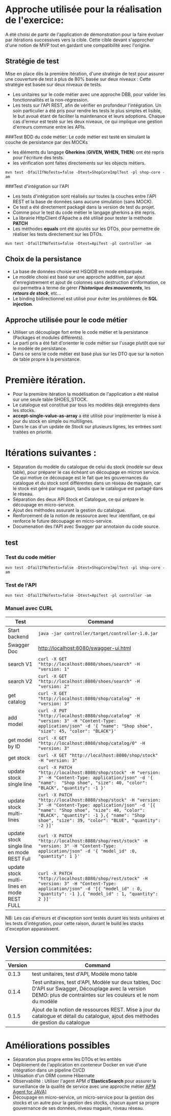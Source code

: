 # Approche utilisée pour la réalisation de l'exercice:

A été choisi de partir de l'application de démonstration pour la faire évoluer par itérations successives vers la cible. Cette cible devant s'approcher d'une notion de MVP tout en gardant une compatibilité avec l'origine.

## Stratégie de test
Mise en place dès la première itération, d'une stratégie de test pour assurer une couverture de test à plus de 80% basée sur deux niveaux :
Cette stratégie est basée sur deux niveaux de tests.
- Les unitaires sur le code métier avec une approche DBB, pour valider les fonctionnalités et la non-régression.
- Les tests sur l'API REST, afin de vérifier en profondeur l'intégration.
  Un soin particulier a été pris pour rendre les tests le plus simples et lisible, le but avoué étant de faciliter la maintenance et leurs adoptions.
  Chaque cas d'erreur est testé sur les deux niveaux, ce qui implique une gestion d'erreurs commune entre les APIs.

###Test BDD du code métier:
Le code métier est testé en simulant la couche de persistance par des MOCKs
- les éléments du langage **Gherkins** (**GIVEN, WHEN, THEN**) ont été repris pour l'écriture des tests.
- les vérification sont faites directements sur les objects métiers.

```shell
mvn test -DfailIfNoTests=false -Dtest=ShopCoreImplTest -pl shop-core -am
```

###Test d'intégration sur l'API
- Les tests d'intégration sont réalisés sur toutes la couches entre l'API REST et la base de données sans aucune simulation (sans MOCK).
- Ce test a été directement packagé dans la version de test du projet.
- Comme pour le test du code métier le langage gherkins a été repris.
- La librairie HttpClient d'Apache a été utilisé pour tester la méthode **PATCH**
- Les méthodes **equals** ont été ajoutés sur les DTOs, pour permettre de réaliser les tests directement sur les DTOs.

```shell
mvn test -DfailIfNoTests=false -Dtest=ApiTest -pl controller -am
```


## Choix de la persistance
- La base de données choisie est HSQlDB en mode embarquée.
- Le modèle choisi est basé sur une approche additive, par ajout d'enregistrement et ajout de colonnes sans destruction d'information, ce qui permettra à terme de gérer ***l'historique des mouvements***, les ***retours de stock***, etc...
- Le binding bidirectionnel est utilisé pour éviter les problèmes de **SQL injection**.


## Approche utilisée pour le code métier
- Utiliser un découplage fort entre le code métier et la persistance (Packages et modules différents).
- Le parti pris a été fait d'orienter le code métier sur l'usage plutôt que sur le modèle de persistance.
- Dans ce sens le code métier est basé plus sur les DTO que sur la notion de table propre à la persistance.

# Première itération.
- Pour la première itération la modélisation de l'application a été réalisé sur une seule table SHOES_STOCK.
- Le catalogue est constitué par tous les modèles déjà enregistrés dans les stocks.
- **accept-single-value-as-array** a été utilisé pour implémenter la mise à jour du stock en simple ou multilignes.
- Dans le cas d'un update de Stock sur plusieurs lignes, les entrées sont traitées en priorité.

# Itérations suivantes :
- Séparation du modèle du catalogue de celui du stock (modèle sur deux table), pour préparer le cas échéant un découpage en micron service. Ce qui motive ce découpage est le fait que les gouvernances du catalogue et du stock sont différentes dans un réseau de magasin, car le stock est géré par magasin, tandis que le catalogue est partagé dans le réseau.
- Séparation des deux API Stock et Catalogue, ce qui prépare le découpage en micro-service.
- Ajout des méthodes assurant la gestion du catalogue.
- Renforcement de la notion de ressource avec leur identifiant, ce qui renforce le future découpage en micro-service.
- Documenation des l'API avec Swagger par annotaion du code source.

## test

### Test du code métier
```shell
mvn test -DfailIfNoTests=false -Dtest=ShopCoreImplTest -pl shop-core -am
```

### Test de l'API
```shell
mvn test -DfailIfNoTests=false -Dtest=ApiTest -pl controller -am
```

### Manuel avec CURL


| Test            | Command  |
| ------------------ | --------------------------------------------------------- |
| Start backend | ```java -jar controller/target/controller-1.0.jar``` |
| Swagger Doc |  [http://localhost:8080/swagger-ui.html](http://localhost:8080/swagger-ui.html) |
| search V1 | ```curl -X GET "http://localhost:8080/shoes/search" -H "version: 1" ``` |
| search V2 | ```curl -X GET "http://localhost:8080/shoes/search" -H "version: 2" ``` |
| get catalog | ```curl -X GET "http://localhost:8080/shop/catalog" -H "version: 3" ``` |
| add model | ```curl -X PUT "http://localhost:8080/shop/catalog" -H "version: 3" -H "Content-Type: application/json" -d '{ "name": "Shop shoe", "size": 45, "color": "BLACK"}'``` |
| get model by ID | ```curl -X GET "http://localhost:8080/shop/catalog/0" -H "version: 3" ``` |
| get stock | ```curl -X GET "http://localhost:8080/shop/stock" -H "version: 3" ``` |
| update stock single line | ```curl -X PATCH "http://localhost:8080/shop/stock" -H "version: 3" -H "Content-Type: application/json" -d '{ "name":  "Shop shoe", "size": 40, "color": "BLACK", "quantity": -1 }'``` |
| update stock multi-lines | ```curl -X PATCH "http://localhost:8080/shop/stock" -H "version: 3" -H "Content-Type: application/json" -d '[{ "name": "Shop shoe", "size": 40, "color": "BLACK", "quantity": -1 },{ "name": "Shop shoe", "size": 39, "color": "BLUE", "quantity": -2 }]'``` |
| update stock single line en mode REST Full | ```curl -X PATCH "http://localhost:8080/shop/rest/stock" -H "version: 3" -H "Content-Type: application/json" -d '{ "model_id" :0, "quantity": 1 }'``` |
| update stock multi-lines en mode REST FULL| ```curl -X PATCH "http://localhost:8080/shop/rest/stock" -H "version: 3" -H "Content-Type: application/json" -d '[{ "model_id" : 0, "quantity": -1 },{ "model_id" : 1, "quantity": 2 }]'``` |


NB: Les cas d'erreurs et d'exception sont testés durant les tests unitaires et les tests d'intégration, pour cette raison, durant le build les stacks d'exception apparaissent.

# Version commitées:

| Version            | Command  |
| ------------------ | --------------------------------------------------------- |
| 0.1.3 | test unitaires, test d'API, Modèle mono table |
| 0.1.4 | Test unitaires, test d'API, Modèle sur deux tables, Doc D'API sur Swagger, Découplage avec la version DEMO: plus de contraintes sur les couleurs et le nom du modèle |
| 0.1.5 | Ajout de la notion de ressources REST. Mise à jour du catalogue et détail du catalogue, ajout des méthodes de gestion du catalogue   |

# Améliorations possibles
- Séparation plus propre entre les DTOs et les entités
- Déploiement de l'application en conteneur Docker en vue d'une intégration dans un pipeline CI/CD
- Utilisation d'un ORM comme Hibernate
- Observabilité : Utiliser l'agent APM d'**ElasticsSearch** pour assurer la surveillance de la qualité de service avec une approche métier [APM Agent for JAVA](https://www.elastic.co/guide/en/apm/agent/java/current/index.html)]
- Découpage en micro-service, un micro-service pour la gestion des stocks et un autre pour la gestion des stocks, chacun ayant sa propre gouvernance de ses données, niveau magasin, niveau réseau.